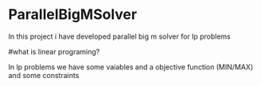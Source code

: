 # ParallelBigMSolver

In this project i have developed parallel big m solver for lp problems

#what is linear programing?

In lp problems we have some vaiables and a objective function (MIN/MAX) and some constraints
